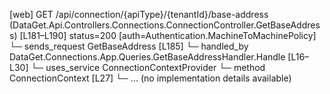 [web] GET /api/connection/{apiType}/{tenantId}/base-address  (DataGet.Api.Controllers.Connections.ConnectionController.GetBaseAddress)  [L181–L190] status=200 [auth=Authentication.MachineToMachinePolicy]
  └─ sends_request GetBaseAddress [L185]
    └─ handled_by DataGet.Connections.App.Queries.GetBaseAddressHandler.Handle [L16–L30]
      └─ uses_service ConnectionContextProvider
        └─ method ConnectionContext [L27]
          └─ ... (no implementation details available)

